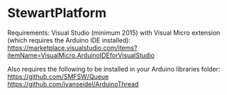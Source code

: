 # StewartPlatform

Requirements: Visual Studio (minimum 2015) with Visual Micro extension (which requires the Arduino IDE installed): https://marketplace.visualstudio.com/items?itemName=VisualMicro.ArduinoIDEforVisualStudio


Also requires the following to be installed in your Arduino libraries folder:
https://github.com/SMFSW/Queue
https://github.com/ivanseidel/ArduinoThread